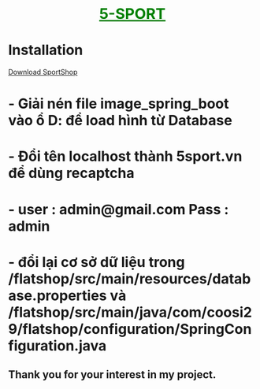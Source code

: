 <a href="https://github.com/tranosa25/LTWeb" style="font-size:30;color:green;"><div style="text-align:center"><b>5-SPORT</b></div></a>
</div>

<h1>Installation</h2>
 <a href="https://github.com/tranosa25/LTWeb">Download SportShop</a><br/>
<h1> - Giải nén file image_spring_boot vào ổ D: để load hình từ Database</h1>
<h1> - Đổi tên localhost thành 5sport.vn để dùng recaptcha</h1>
<h1>- user : admin@gmail.com
Pass : admin


<h1>- đổi lại cơ sở dữ liệu trong /flatshop/src/main/resources/database.properties và /flatshop/src/main/java/com/coosi29/flatshop/configuration/SpringConfiguration.java</h1>



<h2>Thank you for your interest in my project.</h2>
